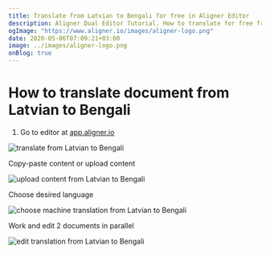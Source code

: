 ```yaml
---
title: Translate from Latvian to Bengali for free in Aligner Editor
description: Aligner Dual Editor Tutorial. How to translate for free from Latvian to Bengali. Aligner is multilingual document management platform. 
ogImage: "https://www.aligner.io/images/aligner-logo.png"
date: 2020-05-06T07:09:21+03:00
image: ../images/aligner-logo.png
onBlog: true
---
```


# How to translate document from Latvian to Bengali

1. Go to editor at [app.aligner.io](https://app.aligner.io "Aligner App web page")

![translate from Latvian to Bengali](../aligner-blank-editor.png "translate from Latvian to Bengali")

Copy-paste content or upload content

![upload content from Latvian to Bengali](../aligner-uploaded-document.png "upload content from Latvian to Bengali")

Choose desired language

![choose machine translation from Latvian to Bengali](../aligner-language-dropdown.png "choose machine translation from Latvian to Bengali")

Work and edit 2 documents in parallel

![edit translation from Latvian to Bengali](../aligner-double-sitded-editor.png "edit translation from Latvian to Bengali")

